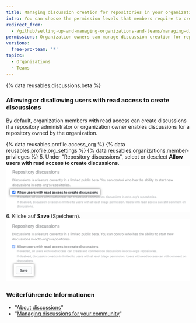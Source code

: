 ```yaml
---
title: Managing discussion creation for repositories in your organization
intro: You can choose the permission levels that members require to create discussions in repositories owned by your organization.
redirect_from:
  - /github/setting-up-and-managing-organizations-and-teams/managing-discussion-creation-for-repositories-in-your-organization
permissions: Organization owners can manage discussion creation for repositories owned by the organization.
versions:
  free-pro-team: '*'
topics:
  - Organizations
  - Teams
---
```


{% data reusables.discussions.beta %}

### Allowing or disallowing users with read access to create discussions

By default, organization members with read access can create discussions if a repository administrator or organization owner enables discussions for a repository owned by the organization.

{% data reusables.profile.access_org %}
{% data reusables.profile.org_settings %}
{% data reusables.organizations.member-privileges %}
5. Under "Repository discussions", select or deselect **Allow users with read access to create discussions**. ![Checkbox to allow people with read access to create discussions](/assets/images/help/discussions/toggle-allow-users-with-read-access-checkbox.png)
6. Klicke auf **Save** (Speichern). !["Save" button for discussions settings](/assets/images/help/discussions/click-save.png)

### Weiterführende Informationen

- "[About discussions](/discussions/collaborating-with-your-community-using-discussions/about-discussions)"
- "[Managing discussions for your community](/discussions/managing-discussions-for-your-community)"
